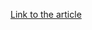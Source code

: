 [Link to the article](https://team-cymru.com/blog/2021/01/26/illuminating-ghostdns-infrastructure-part-3/)
